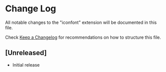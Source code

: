 # Change Log
All notable changes to the "iconfont" extension will be documented in this file.

Check [Keep a Changelog](http://keepachangelog.com/) for recommendations on how to structure this file.

## [Unreleased]
- Initial release